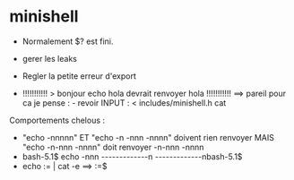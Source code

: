 # minishell

- Normalement $? est fini.

- gerer les leaks

- Regler la petite erreur d'export

- !!!!!!!!!!! > bonjour echo hola devrait renvoyer hola !!!!!!!!!!!
==> pareil pour ca je pense : - revoir INPUT  : < includes/minishell.h cat 

Comportements chelous :
- "echo -nnnnn" ET "echo -n -nnn -nnnn" doivent rien renvoyer MAIS "echo -n-nnn -nnnn" doit renvoyer -n-nnn -nnnn
- bash-5.1$ echo -nnn -------------n
-------------nbash-5.1$
- echo $:$= | cat -e ==> $:$=$
